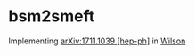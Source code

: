 # bsm2smeft

Implementing [arXiv:1711.1039 [hep-ph]](https://github.com/Jorge-Alda/bsm2smeft) in [Wilson](https://github.com/wilson-eft/wilson)